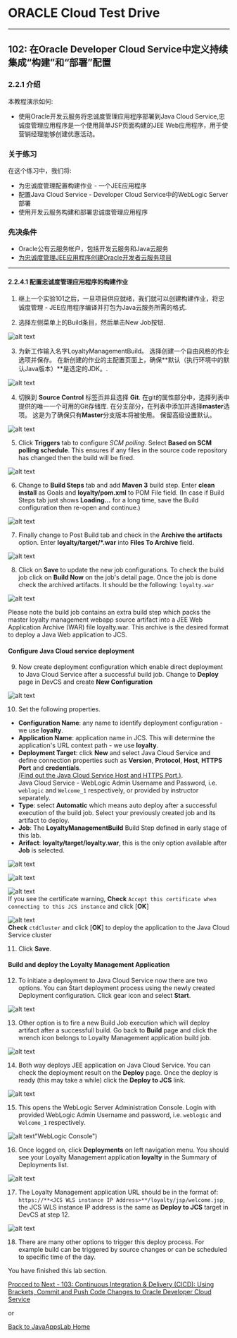# ORACLE Cloud Test Drive #
-----
## 102: 在Oracle Developer Cloud Service中定义持续集成“构建”和“部署”配置 ##

### 2.2.1	介绍 ###
本教程演示如何:
- 使用Oracle开发云服务将忠诚度管理应用程序部署到Java Cloud Service,忠诚度管理应用程序是一个使用简单JSP页面构建的JEE Web应用程序，用于使营销经理能够创建优惠活动。  

### 关于练习 ###
在这个练习中，我们将:
- 为忠诚度管理配置构建作业 - 一个JEE应用程序
- 配置Java Cloud Service - Developer Cloud Service中的WebLogic Server部署
- 使用开发云服务构建和部署忠诚度管理应用程序

### 先决条件 ###
+ Oracle公有云服务帐户，包括开发云服务和Java云服务
+ [为忠诚度管理JEE应用程序创建Oracle开发者云服务项目](101-JavaAppsLab.md)

----

#### 2.2.4.1	配置忠诚度管理应用程序的构建作业 ###

1. 继上一个实验101之后，一旦项目供应就绪，我们就可以创建构建作业，将忠诚度管理 - JEE应用程序编译并打包为Java云服务所需的格式.

2. 选择左侧菜单上的Build条目，然后单击New Job按钮.

![alt text](images/102/05.new.job.png "Create new build job")

3. 为新工作输入名字LoyaltyManagementBuild。 选择创建一个自由风格的作业选项并保存。 在新创建的作业的主配置页面上，确保**默认（执行环境中的默认Java版本）**是选定的JDK。.

![alt text](images/102/06.job.main.png "Configure job")

4. 切换到 **Source Control** 标签页并且选择 **Git**. 
在git的属性部分中，选择列表中提供的唯一一个可用的Git存储库.
在分支部分，在列表中添加并选择**master**选项。 这是为了确保只有**Master**分支版本将被使用。 保留高级设置默认。

![alt text](images/102/07.job.scm.png "Configure source control")

5. Click **Triggers** tab to configure *SCM polling*. Select **Based on SCM polling schedule**. This ensures if any files in the source code repository has changed then the build will be fired.

![alt text](images/102/07.scm.trigger.png "Configure source control")

6. Change to **Build Steps** tab and add **Maven 3** build step. Enter **clean install** as Goals and **loyalty/pom.xml** to POM File field. (In case if Build Steps tab just shows **Loading...** for a long time, save the Build configuration then re-open and continue.)

![alt text](images/102/08.job.maven.png "Add build step")

7. Finally change to Post Build tab and check in the **Archive the artifacts** option. Enter **loyalty/target/\*.war** into **Files To Archive** field.

![alt text](images/102/09.job.post.png "Post build")

8. Click on **Save** to update the new job configurations. To check the build job click on **Build Now** on the job's detail page. Once the job is done check the archived artifacts. It should be the following: `loyalty.war`

![alt text](images/102/10.build.artifacts.png "Build artifacts")

Please note the build job contains an extra build step which packs the master loyalty management webapp source artifact into a JEE Web Application Archive (WAR) file loyalty.war. This archive is the desired format to deploy a Java Web application to JCS.

#### Configure Java Cloud service deployment ####

9. Now create deployment configuration which enable direct deployment to Java Cloud Service after a successful build job.
Change to **Deploy** page in DevCS and create **New Configuration** 

![alt text](images/102/11.new.deploy.png "New deploy configuration")

10. Set the following properties.

- **Configuration Name**: any name to identify deployment configuration - we use **loyalty**.
- **Application Name**: application name in JCS. This will determine the application's URL context path - we use **loyalty**.
- **Deployment Target**: click **New** and select Java Cloud Service and define connection properties such as **Version**, **Protocol**, **Host**, **HTTPS Port** and **credentials**.  
  [\(Find out the Java Cloud Service Host and HTTPS Port.\)](java.cloud.md).  
  Java Cloud Service - WebLogic Admin Username and Password, i.e. `weblogic` and `Welcome_1` respectively, or provided by instructor separately.
- **Type**: select **Automatic** which means auto deploy after a successful execution of the build job. Select your previously created job and its artifact to deploy.
- **Job**: The **LoyaltyManagementBuild** Build Step defined in early stage of this lab.
- **Arifact**: **loyalty/target/loyalty.war**, this is the only option available after **Job** is selected.

![alt text](images/102/12.deploy.config.png "Deployment Configuration")

![alt text](images/102/13.jcs.config.png "JCS Configuration")

![alt text](images/102/13.cert.png "Certificate Warning")   
  If you see the certificate warning, **Check** `Accept this certificate when connecting to this JCS instance` and click [**OK**]

![alt text](images/102/13.cluster.png "deploy to cluster")   
  **Check** `ctdCluster` and click [**OK**] to deploy the application to the Java Cloud Service cluster

11. Click **Save**. 

#### Build and deploy the Loyalty Management Application ####

12. To initiate a deployment to Java Cloud Service now there are two options. You can Start deployment process using the newly created Deployment configuration. Click gear icon and select **Start**.

![alt text](images/102/14.deploy.start.png "Deployment Start")

13. Other option is to fire a new Build Job execution which will deploy artifact after a successfull build. Go back to **Build** page and click the wrench icon belongs to Loyalty Management application build job.

![alt text](images/102/15.build.now.png "Build Now") 

14. Both way deploys JEE application on Java Cloud Service. You can check the deployment result on the **Deploy** page. Once the deploy is ready (this may take a while) click the **Deploy to JCS** link.

![alt text](images/102/16.deploy.ready.png "Deploy ready")

15. This opens the WebLogic Server Administration Console. Login with provided WebLogic Admin Username and password, i.e. `weblogic` and `Welcome_1` respectively.

![alt text](images/102/17.jcs.console.png)"WebLogic Console")

16. Once logged on, click **Deployments** on left navigation menu. You should see your Loyalty Management application **loyalty** in the Summary of Deployments list.

![alt text](images/102/17.deployment.png "Deployments")

17. The Loyalty Management application URL should be in the format of:  
    `https://**<JCS WLS instance IP Address>**/loyalty/jsp/welcome.jsp`, the JCS WLS instance IP address is the same as **Deploy to JCS** target in DevCS at step 12.

![alt text](images/102/18.sample.app.png "Loyalty Management Application")

18. There are many other options to trigger this deploy process. For example build can be triggered by source changes or can be scheduled to specific time of the day.  

You have finished this lab section.

[Procced to Next - 103: Continuous Integration & Delivery (CICD): Using Brackets, Commit and Push Code Changes to Oracle Developer Cloud Service](103-JavaAppsLab.md)

or

[Back to JavaAppsLab Home](README.md)
